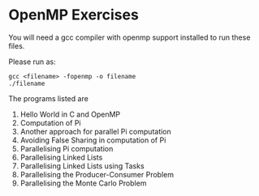 # OpenMP Exercises

You will need a gcc compiler with openmp support installed to run these files.

Please run as: 
```
gcc <filename> -fopenmp -o filename
./filename
```

The programs listed are
1. Hello World in C and OpenMP
2. Computation of Pi
3. Another approach for parallel Pi computation
4. Avoiding False Sharing in computation of Pi
5. Parallelising Pi computation
6. Parallelising Linked Lists
7. Parallelising Linked Lists using Tasks
8. Parallelising the Producer-Consumer Problem
9. Parallelising the Monte Carlo Problem